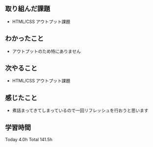 ## 取り組んだ課題
- HTML/CSS アウトプット課題
## わかったこと
- アウトプットのため特にありません
## 次やること
- HTML/CSS アウトプット課題
## 感じたこと
- 煮詰まってきてしまっているので一回リフレッシュを行おうと思います
## 学習時間
Today 4.0h Total 141.5h
